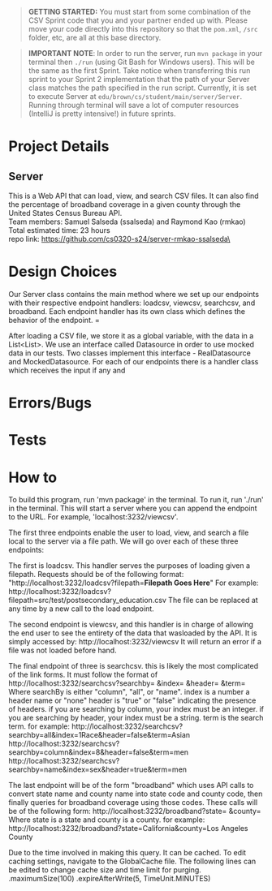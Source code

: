 > **GETTING STARTED:** You must start from some combination of the CSV Sprint code that you and your partner ended up with. Please move your code directly into this repository so that the `pom.xml`, `/src` folder, etc, are all at this base directory.

> **IMPORTANT NOTE**: In order to run the server, run `mvn package` in your terminal then `./run` (using Git Bash for Windows users). This will be the same as the first Sprint. Take notice when transferring this run sprint to your Sprint 2 implementation that the path of your Server class matches the path specified in the run script. Currently, it is set to execute Server at `edu/brown/cs/student/main/server/Server`. Running through terminal will save a lot of computer resources (IntelliJ is pretty intensive!) in future sprints.

# Project Details
## Server 
This is a Web API that can load, view, and search CSV files. It can also find the percentage of broadband coverage in a given county through the United States Census Bureau API. \
Team members: Samuel Salseda (ssalseda) and Raymond Kao (rmkao) \
Total estimated time: 23 hours\
repo link: https://github.com/cs0320-s24/server-rmkao-ssalseda\

# Design Choices
Our Server class contains the main method where we set up our endpoints with their respective endpoint handlers: loadcsv, viewcsv, searchcsv, and broadband. Each endpoint handler has its own class which defines the behavior of the endpoint. =

After loading a CSV file, we store it as a global variable, with the data in a List<List<String>>. We use an interface called Datasource in order to use mocked data in our tests. Two classes implement this interface - RealDatasource and MockedDatasource. For each of our endpoints there is a handler class which receives the input if any and 

# Errors/Bugs

# Tests

# How to
To build this program, run 'mvn package' in the terminal. To run it, run './run' in the terminal. This will start a server where you can append the endpoint to the URL. For example, 'localhost:3232/viewcsv'. 

The first three endpoints enable the user to load, view, and search a file local to the server via a file path. We will go over each of these three endpoints:

The first is loadcsv. This handler serves the purposes of loading given a filepath. Requests should be of the following format:
"http://localhost:3232/loadcsv?filepath=**Filepath Goes Here**"
For example:
http://localhost:3232/loadcsv?filepath=src/test/postsecondary_education.csv
The file can be replaced at any time by a new call to the load endpoint.

The second endpoint is viewcsv, and this handler is in charge of allowing the end user to see the entirety of the data that wasloaded by the API. It is simply accessed by:
http://localhost:3232/viewcsv
It will return an error if a file was not loaded before hand. 

The final endpoint of three is searchcsv. 
this is likely the most complicated of the link forms. It must follow the format of
    http://localhost:3232/searchcsv?searchby=    &index=    &header=    &term=   \
    Where searchBy is either "column", "all", or "name".
    index is a number a header name or "none"
    header is "true" or "false" indicating the presence of headers.
    if you are searching by column, your index must be an integer.
    if you are searching by header, your index must be a string.
    term is the search term.
    for example:
  http://localhost:3232/searchcsv?searchby=all&index=1Race&header=false&term=Asian
  http://localhost:3232/searchcsv?searchby=column&index=8&header=false&term=men
  http://localhost:3232/searchcsv?searchby=name&index=sex&header=true&term=men

  The last endpoint will be of the form "broadband" which uses API calls to convert state name and county name into state code and county code, then finally queries for broadband coverage using those codes.
  These calls will be of the following form:
  http://localhost:3232/broadband?state=
                                  &county=
  Where state is a state and county is a county.
  for example:
  http://localhost:3232/broadband?state=California&county=Los Angeles County

  Due to the time involved in making this query. It can be cached. To edit caching settings, navigate to the GlobalCache file. 
  The following lines can be edited to change cache size and time limit for purging.
              .maximumSize(100)
            .expireAfterWrite(5, TimeUnit.MINUTES)
  
